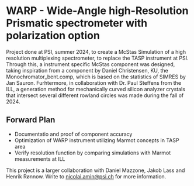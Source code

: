 # WARP - Wide-Angle high-Resolution Prismatic spectrometer with polarization option

Project done at PSI, summer 2024, to create a McStas Simulation of a high resolution multiplexing spectrometer, to replace the TASP instrument at PSI. Through this, a instrument specific McStas component was designed, taking inspiration from a component by Daniel Christensen, KU, the Monochromator_bent.comp, which is based on the statistics of SIMRES by Jan Sauron. Furhtermore, in collaboration with Dr. Paul Steffens from the ILL, a generation method for mechanically curved silicon analyzer crystals that intersect several different rowland circles was made during the fall of 2024.

## Forward Plan

- Documentatio and proof of component accuracy
- Optimization of WARP instrument utilizing Marmot concepts in TASP area
- Verify resolution function by comparing simulations with Marmot measurements at ILL

This project is a larger collaboration with Daniel Mazzone, Jakob Lass and Henrik Rønnow. Write to [nicolai.amin@psi.ch](mailto:nicolai.amin@psi.ch) for more information.
